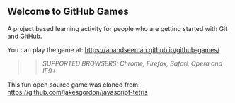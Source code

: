 ## Welcome to GitHub Games

A project based learning activity for people who are getting started with Git and GitHub.

You can play the game at: https://anandseeman.github.io/github-games/

>> _*SUPPORTED BROWSERS*: Chrome, Firefox, Safari, Opera and IE9+_

This fun open source game was cloned from: https://github.com/jakesgordon/javascript-tetris
